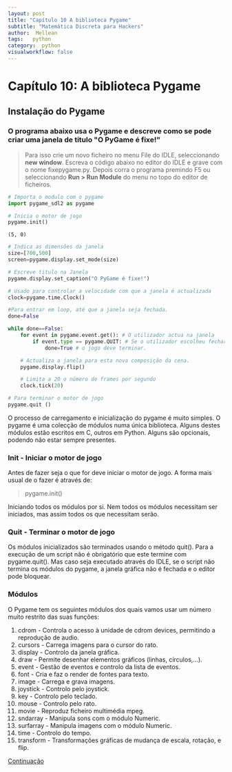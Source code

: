 ```yaml
---
layout: post
title: "Capítulo 10 A biblioteca Pygame"
subtitle: "Matemática Discreta para Hackers"
author:  Mellean
tags:   python
category:  python
visualworkflow: false
---
```


<script src="https://cdnjs.cloudflare.com/ajax/libs/mathjax/2.7.0/MathJax.js?config=TeX-AMS-MML_HTMLorMML" type="text/javascript"></script>

Capítulo 10: A biblioteca Pygame
======

## Instalação do Pygame


### O programa abaixo usa o Pygame e descreve como se pode criar uma janela de titulo "O PyGame é fixe!"
>  Para isso crie um novo ficheiro no menu File do IDLE, seleccionando  **new window**. Escreva o código abaixo no editor do IDLE e grave com o nome fixepygame.py. Depois corra o programa premindo F5 ou seleccionando **Run > Run Module** do menu no topo do editor de ficheiros.


```python
# Importa o modulo com o pygame
import pygame_sdl2 as pygame
```


```python
# Inicia o motor de jogo
pygame.init()
```




    (5, 0)




```python
# Indica as dimensões da janela
size=[700,500]
screen=pygame.display.set_mode(size)
```


```python
# Escreve titulo na Janela
pygame.display.set_caption("O PyGame é fixe!")
```


```python
# Usado para controlar a velocidade com que a janela é actualizada  
clock=pygame.time.Clock()
```


```python
#Para entrar em loop, até que a janela seja fechada.
done=False
```


```python
while done==False:
    for event in pygame.event.get(): # O utilizador actua na janela
        if event.type == pygame.QUIT: # Se o utilizador escolheu fechar janela
            done=True # o jogo deve terminar.

    # Actualiza a janela para esta nova composição da cena.
    pygame.display.flip()

    # Limita a 20 o número de frames por segundo
    clock.tick(20)

```


```python
# Para terminar o motor de jogo
pygame.quit ()
```

O processo de carregamento e inicialização do pygame é muito simples. O pygame é uma colecção de módulos numa única biblioteca. Alguns destes módulos estão escritos em C, outros em Python. Alguns são opcionais, podendo não estar sempre presentes.

### Init - Iniciar o motor de jogo
Antes de fazer seja o que for deve iniciar o motor de jogo. A forma mais usual de o fazer é através de:

> pygame.init()

Iniciando todos os módulos por si. Nem todos os módulos necessitam ser iniciados, mas assim todos os que necessitam serão.

### Quit - Terminar o motor de jogo
Os módulos inicializados são terminados usando o método quit().
Para a execução de um script não é obrigatório que este termine com pygame.quit(). Mas caso seja executado através do IDLE, se o script não termina os módulos do pygame, a janela gráfica não é fechada e o editor pode bloquear.

### Módulos
O Pygame tem os seguintes módulos dos quais vamos usar um número muito restrito das suas funções:

1. cdrom - Controla o acesso à unidade de cdrom devices, permitindo a reprodução de  audio.
1. cursors - Carrega imagens para o cursor do rato.
1. display - Controlo da janela gráfica.
1. draw - Permite desenhar elementos gráficos (linhas, círculos,...).
1. event - Gestão de eventos e controlo da lista de eventos.
1. font - Cria e faz o render de fontes para texto.
1. image - Carrega e grava imagens.
1. joystick - Controlo pelo joystick.
1. key - Controlo pelo teclado.
1. mouse - Controlo pelo rato.
1. movie - Reproduz ficheiro multimédia mpeg.
1. sndarray - Manipula sons com o módulo Numeric.
1. surfarray - Manipula imagens com o  módulo Numeric.
1. time - Controlo do tempo.
1. transform - Transformações gráficas de mudança de escala, rotação, e flip.    

[Continuação](https://github.com/MelroLeandro/Matematica-Discreta-para-Hackers/blob/master/jpynb_source/Chapter10_PyGame/Chapter10_PyGame.ipynb)
